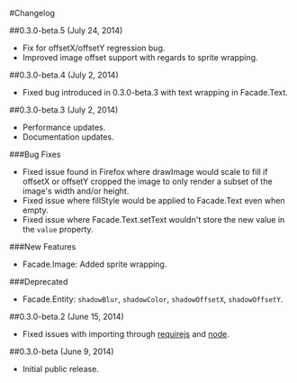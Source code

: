 #Changelog

##0.3.0-beta.5 (July 24, 2014)

- Fix for offsetX/offsetY regression bug.
- Improved image offset support with regards to sprite wrapping.

##0.3.0-beta.4 (July 2, 2014)

- Fixed bug introduced in 0.3.0-beta.3 with text wrapping in Facade.Text.

##0.3.0-beta.3 (July 2, 2014)

- Performance updates.
- Documentation updates.

###Bug Fixes

- Fixed issue found in Firefox where drawImage would scale to fill if offsetX or offsetY cropped the image to only render a subset of the image's width and/or height.
- Fixed issue where fillStyle would be applied to Facade.Text even when empty.
- Fixed issue where Facade.Text.setText wouldn't store the new value in the `value` property.

###New Features

- Facade.Image: Added sprite wrapping.

###Deprecated

- Facade.Entity: `shadowBlur`, `shadowColor`, `shadowOffsetX`, `shadowOffsetY`.

##0.3.0-beta.2 (June 15, 2014)

- Fixed issues with importing through [requirejs](http://requirejs.org/) and [node](http://nodejs.org/).

##0.3.0-beta (June 9, 2014)

- Initial public release.
